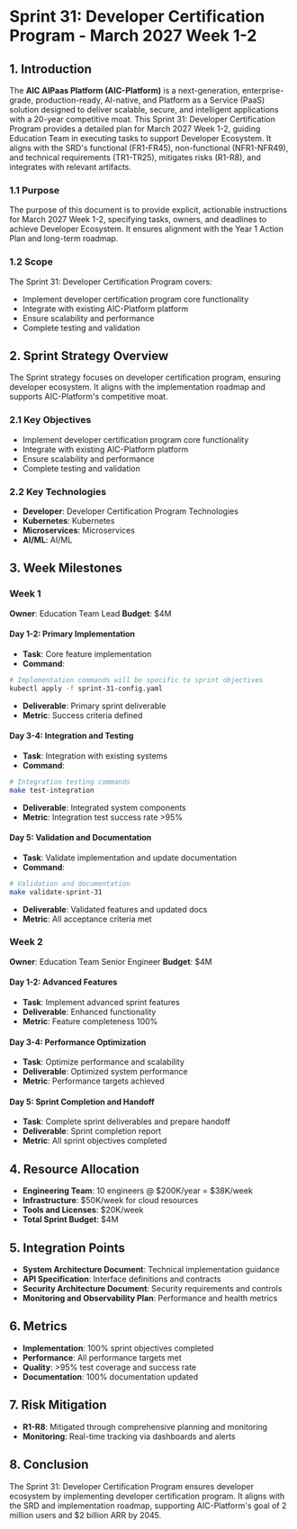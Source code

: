 # Sprint 31: Developer Certification Program - March 2027 Week 1-2

## 1. Introduction
The **AIC AIPaas Platform (AIC-Platform)** is a next-generation, enterprise-grade, production-ready, AI-native, and Platform as a Service (PaaS) solution designed to deliver scalable, secure, and intelligent applications with a 20-year competitive moat. This Sprint 31: Developer Certification Program provides a detailed plan for March 2027 Week 1-2, guiding Education Team in executing tasks to support Developer Ecosystem. It aligns with the SRD's functional (FR1-FR45), non-functional (NFR1-NFR49), and technical requirements (TR1-TR25), mitigates risks (R1-R8), and integrates with relevant artifacts.

### 1.1 Purpose
The purpose of this document is to provide explicit, actionable instructions for March 2027 Week 1-2, specifying tasks, owners, and deadlines to achieve Developer Ecosystem. It ensures alignment with the Year 1 Action Plan and long-term roadmap.

### 1.2 Scope
The Sprint 31: Developer Certification Program covers:
- Implement developer certification program core functionality
- Integrate with existing AIC-Platform platform
- Ensure scalability and performance
- Complete testing and validation

## 2. Sprint Strategy Overview
The Sprint strategy focuses on developer certification program, ensuring developer ecosystem. It aligns with the implementation roadmap and supports AIC-Platform's competitive moat.

### 2.1 Key Objectives
- Implement developer certification program core functionality
- Integrate with existing AIC-Platform platform
- Ensure scalability and performance
- Complete testing and validation

### 2.2 Key Technologies
- **Developer**: Developer Certification Program Technologies
- **Kubernetes**: Kubernetes
- **Microservices**: Microservices
- **AI/ML**: AI/ML

## 3. Week Milestones

### Week 1
**Owner**: Education Team Lead
**Budget**: $4M

#### Day 1-2: Primary Implementation
- **Task**: Core feature implementation
- **Command**: 
```bash
# Implementation commands will be specific to sprint objectives
kubectl apply -f sprint-31-config.yaml
```
- **Deliverable**: Primary sprint deliverable
- **Metric**: Success criteria defined

#### Day 3-4: Integration and Testing
- **Task**: Integration with existing systems
- **Command**:
```bash
# Integration testing commands
make test-integration
```
- **Deliverable**: Integrated system components
- **Metric**: Integration test success rate >95%

#### Day 5: Validation and Documentation
- **Task**: Validate implementation and update documentation
- **Command**:
```bash
# Validation and documentation
make validate-sprint-31
```
- **Deliverable**: Validated features and updated docs
- **Metric**: All acceptance criteria met

### Week 2
**Owner**: Education Team Senior Engineer
**Budget**: $4M

#### Day 1-2: Advanced Features
- **Task**: Implement advanced sprint features
- **Deliverable**: Enhanced functionality
- **Metric**: Feature completeness 100%

#### Day 3-4: Performance Optimization
- **Task**: Optimize performance and scalability
- **Deliverable**: Optimized system performance
- **Metric**: Performance targets achieved

#### Day 5: Sprint Completion and Handoff
- **Task**: Complete sprint deliverables and prepare handoff
- **Deliverable**: Sprint completion report
- **Metric**: All sprint objectives completed

## 4. Resource Allocation
- **Engineering Team**: 10 engineers @ $200K/year = $38K/week
- **Infrastructure**: $50K/week for cloud resources
- **Tools and Licenses**: $20K/week
- **Total Sprint Budget**: $4M

## 5. Integration Points
- **System Architecture Document**: Technical implementation guidance
- **API Specification**: Interface definitions and contracts
- **Security Architecture Document**: Security requirements and controls
- **Monitoring and Observability Plan**: Performance and health metrics

## 6. Metrics
- **Implementation**: 100% sprint objectives completed
- **Performance**: All performance targets met
- **Quality**: >95% test coverage and success rate
- **Documentation**: 100% documentation updated

## 7. Risk Mitigation
- **R1-R8**: Mitigated through comprehensive planning and monitoring
- **Monitoring**: Real-time tracking via dashboards and alerts

## 8. Conclusion
The Sprint 31: Developer Certification Program ensures developer ecosystem by implementing developer certification program. It aligns with the SRD and implementation roadmap, supporting AIC-Platform's goal of 2 million users and $2 billion ARR by 2045.
